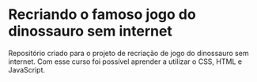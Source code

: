 # Recriando o famoso jogo do dinossauro sem internet

Repositório criado para o projeto de recriação de jogo do dinossauro sem internet. Com esse curso foi possível aprender a utilizar o CSS, HTML e JavaScript.

